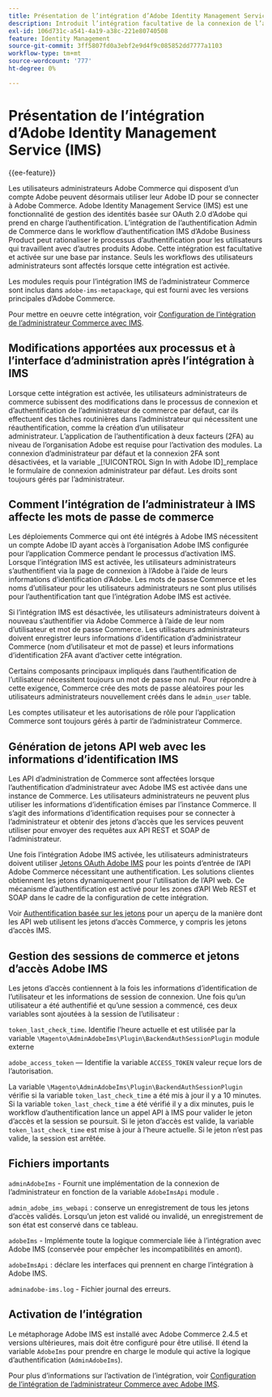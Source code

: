 ```yaml
---
title: Présentation de l’intégration d’Adobe Identity Management Service (IMS)
description: Introduit l’intégration facultative de la connexion de l’administrateur Adobe Commerce avec Adobe IMS.
exl-id: 106d731c-a541-4a19-a38c-221e80740508
feature: Identity Management
source-git-commit: 3ff5807fd0a3ebf2e9d4f9c085852dd7777a1103
workflow-type: tm+mt
source-wordcount: '777'
ht-degree: 0%

---
```


# Présentation de l’intégration d’Adobe Identity Management Service (IMS)

{{ee-feature}}

Les utilisateurs administrateurs Adobe Commerce qui disposent d’un compte Adobe peuvent désormais utiliser leur Adobe ID pour se connecter à Adobe Commerce. Adobe Identity Management Service (IMS) est une fonctionnalité de gestion des identités basée sur OAuth 2.0 d’Adobe qui prend en charge l’authentification. L’intégration de l’authentification Admin de Commerce dans le workflow d’authentification IMS d’Adobe Business Product peut rationaliser le processus d’authentification pour les utilisateurs qui travaillent avec d’autres produits Adobe. Cette intégration est facultative et activée sur une base par instance. Seuls les workflows des utilisateurs administrateurs sont affectés lorsque cette intégration est activée. 

Les modules requis pour l’intégration IMS de l’administrateur Commerce sont inclus dans  `adobe-ims-metapackage`, qui est fourni avec les versions principales d’Adobe Commerce.

Pour mettre en oeuvre cette intégration, voir [Configuration de l’intégration de l’administrateur Commerce avec IMS](./adobe-ims-config.md).

## Modifications apportées aux processus et à l’interface d’administration après l’intégration à IMS

Lorsque cette intégration est activée, les utilisateurs administrateurs de commerce subissent des modifications dans le processus de connexion et d’authentification de l’administrateur de commerce par défaut, car ils effectuent des tâches routinières dans l’administrateur qui nécessitent une réauthentification, comme la création d’un utilisateur administrateur. L’application de l’authentification à deux facteurs (2FA) au niveau de l’organisation Adobe est requise pour l’activation des modules. La connexion d’administrateur par défaut et la connexion 2FA sont désactivées, et la variable _[!UICONTROL Sign In with Adobe ID]_remplace le formulaire de connexion administrateur par défaut. Les droits sont toujours gérés par l’administrateur.

## Comment l’intégration de l’administrateur à IMS affecte les mots de passe de commerce

Les déploiements Commerce qui ont été intégrés à Adobe IMS nécessitent un compte Adobe ID ayant accès à l’organisation Adobe IMS configurée pour l’application Commerce pendant le processus d’activation IMS.  Lorsque l’intégration IMS est activée, les utilisateurs administrateurs s’authentifient via la page de connexion à l’Adobe à l’aide de leurs informations d’identification d’Adobe. Les mots de passe Commerce et les noms d’utilisateur pour les utilisateurs administrateurs ne sont plus utilisés pour l’authentification tant que l’intégration Adobe IMS est activée.

Si l’intégration IMS est désactivée, les utilisateurs administrateurs doivent à nouveau s’authentifier via Adobe Commerce à l’aide de leur nom d’utilisateur et mot de passe Commerce. Les utilisateurs administrateurs doivent enregistrer leurs informations d’identification d’administrateur Commerce (nom d’utilisateur et mot de passe) et leurs informations d’identification 2FA avant d’activer cette intégration.

Certains composants principaux impliqués dans l’authentification de l’utilisateur nécessitent toujours un mot de passe non nul. Pour répondre à cette exigence, Commerce crée des mots de passe aléatoires pour les utilisateurs administrateurs nouvellement créés dans le `admin_user` table.

Les comptes utilisateur et les autorisations de rôle pour l’application Commerce sont toujours gérés à partir de l’administrateur Commerce.


## Génération de jetons API web avec les informations d’identification IMS

Les API d’administration de Commerce sont affectées lorsque l’authentification d’administrateur avec Adobe IMS est activée dans une instance de Commerce. Les utilisateurs administrateurs ne peuvent plus utiliser les informations d’identification émises par l’instance Commerce. Il s’agit des informations d’identification requises pour se connecter à l’administrateur et obtenir des jetons d’accès que les services peuvent utiliser pour envoyer des requêtes aux API REST et SOAP de l’administrateur.

Une fois l’intégration Adobe IMS activée, les utilisateurs administrateurs doivent utiliser [Jetons OAuth Adobe IMS](https://developer.adobe.com/developer-console/docs/guides/authentication/OAuthIntegration/) pour les points d’entrée de l’API Adobe Commerce nécessitant une authentification. Les solutions clientes obtiennent les jetons dynamiquement pour l’utilisation de l’API web. Ce mécanisme d’authentification est activé pour les zones d’API Web REST et SOAP dans le cadre de la configuration de cette intégration.

Voir [Authentification basée sur les jetons](https://developer.adobe.com/commerce/webapi/get-started/authentication/gs-authentication-token/) pour un aperçu de la manière dont les API web utilisent les jetons d’accès Commerce, y compris les jetons d’accès IMS.

## Gestion des sessions de commerce et jetons d’accès Adobe IMS

Les jetons d’accès contiennent à la fois les informations d’identification de l’utilisateur et les informations de session de connexion. Une fois qu’un utilisateur a été authentifié et qu’une session a commencé, ces deux variables sont ajoutées à la session de l’utilisateur :

`token_last_check_time`. Identifie l’heure actuelle et est utilisée par la variable `\Magento\AdminAdobeIms\Plugin\BackendAuthSessionPlugin` module externe

`adobe_access_token` — Identifie la variable `ACCESS_TOKEN` valeur reçue lors de l’autorisation.

La variable `\Magento\AdminAdobeIms\Plugin\BackendAuthSessionPlugin` vérifie si la variable `token_last_check_time` a été mis à jour il y a 10 minutes. Si la variable `token_last_check_time` a été vérifié il y a dix minutes, puis le workflow d’authentification lance un appel API à IMS pour valider le jeton d’accès et la session se poursuit. Si le jeton d’accès est valide, la variable `token_last_check_time` est mise à jour à l’heure actuelle. Si le jeton n’est pas valide, la session est arrêtée.

## Fichiers importants

`adminAdobeIms` - Fournit une implémentation de la connexion de l’administrateur en fonction de la variable `AdobeImsApi` module .

`admin_adobe_ims_webapi` : conserve un enregistrement de tous les jetons d’accès validés. Lorsqu’un jeton est validé ou invalidé, un enregistrement de son état est conservé dans ce tableau.

`adobeIms` - Implémente toute la logique commerciale liée à l’intégration avec Adobe IMS (conservée pour empêcher les incompatibilités en amont).

`adobeImsApi` : déclare les interfaces qui prennent en charge l’intégration à Adobe IMS.

`adminadobe-ims.log` - Fichier journal des erreurs.

## Activation de l’intégration

Le métaphorage Adobe IMS est installé avec Adobe Commerce 2.4.5 et versions ultérieures, mais doit être configuré pour être utilisé. Il étend la variable `AdobeIms` pour prendre en charge le module qui active la logique d’authentification (`AdminAdobeIms`).

Pour plus d’informations sur l’activation de l’intégration, voir [Configuration de l’intégration de l’administrateur Commerce avec Adobe IMS](./adobe-ims-config.md).
